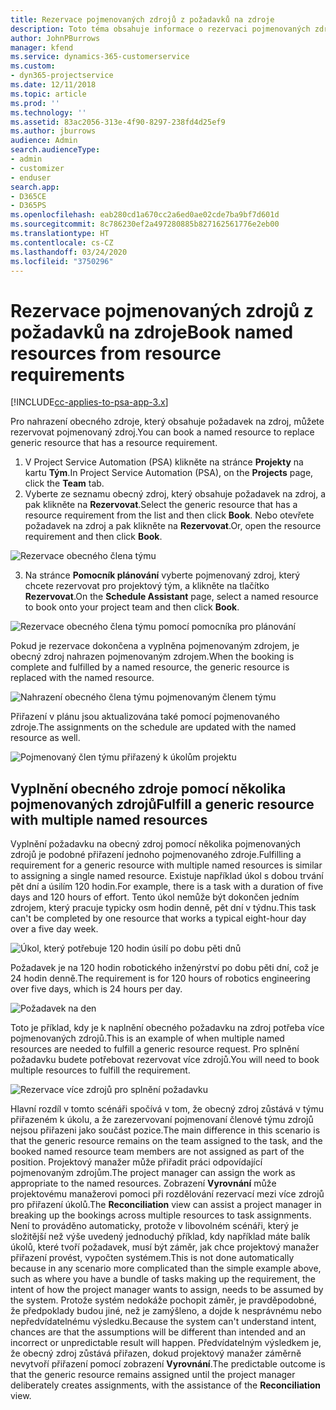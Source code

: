 ```yaml
---
title: Rezervace pojmenovaných zdrojů z požadavků na zdroje
description: Toto téma obsahuje informace o rezervaci pojmenovaných zdrojů pro požadavek na obecný zdroj.
author: JohnPBurrows
manager: kfend
ms.service: dynamics-365-customerservice
ms.custom:
- dyn365-projectservice
ms.date: 12/11/2018
ms.topic: article
ms.prod: ''
ms.technology: ''
ms.assetid: 83ac2056-313e-4f90-8297-238fd4d25ef9
ms.author: jburrows
audience: Admin
search.audienceType:
- admin
- customizer
- enduser
search.app:
- D365CE
- D365PS
ms.openlocfilehash: eab280cd1a670cc2a6ed0ae02cde7ba9bf7d601d
ms.sourcegitcommit: 8c786230ef2a497280885b827162561776e2eb00
ms.translationtype: HT
ms.contentlocale: cs-CZ
ms.lasthandoff: 03/24/2020
ms.locfileid: "3750296"
---
```

# <a name="book-named-resources-from-resource-requirements"></a><span data-ttu-id="5e7e6-103">Rezervace pojmenovaných zdrojů z požadavků na zdroje</span><span class="sxs-lookup"><span data-stu-id="5e7e6-103">Book named resources from resource requirements</span></span>

[!INCLUDE[cc-applies-to-psa-app-3.x](../includes/cc-applies-to-psa-app-3x.md)]

<span data-ttu-id="5e7e6-104">Pro nahrazení obecného zdroje, který obsahuje požadavek na zdroj, můžete rezervovat pojmenovaný zdroj.</span><span class="sxs-lookup"><span data-stu-id="5e7e6-104">You can book a named resource to replace generic resource that has a resource requirement.</span></span>

1. <span data-ttu-id="5e7e6-105">V Project Service Automation (PSA) klikněte na stránce **Projekty** na kartu **Tým**.</span><span class="sxs-lookup"><span data-stu-id="5e7e6-105">In Project Service Automation (PSA), on the **Projects** page, click the **Team** tab.</span></span>
2. <span data-ttu-id="5e7e6-106">Vyberte ze seznamu obecný zdroj, který obsahuje požadavek na zdroj, a pak klikněte na **Rezervovat**.</span><span class="sxs-lookup"><span data-stu-id="5e7e6-106">Select the generic resource that has a resource requirement from the list and then click **Book**.</span></span> <span data-ttu-id="5e7e6-107">Nebo otevřete požadavek na zdroj a pak klikněte na **Rezervovat**.</span><span class="sxs-lookup"><span data-stu-id="5e7e6-107">Or, open the resource requirement and then click **Book**.</span></span>


![Rezervace obecného člena týmu](media/RM-how-to-14.png)


3. <span data-ttu-id="5e7e6-109">Na stránce **Pomocník plánování** vyberte pojmenovaný zdroj, který chcete rezervovat pro projektový tým, a klikněte na tlačítko **Rezervovat**.</span><span class="sxs-lookup"><span data-stu-id="5e7e6-109">On the **Schedule Assistant** page, select a named resource to book onto your project team and then click **Book**.</span></span>

![Rezervace obecného člena týmu pomocí pomocníka pro plánování](media/RM-how-to-15.png)

<span data-ttu-id="5e7e6-111">Pokud je rezervace dokončena a vyplněna pojmenovaným zdrojem, je obecný zdroj nahrazen pojmenovaným zdrojem.</span><span class="sxs-lookup"><span data-stu-id="5e7e6-111">When the booking is complete and fulfilled by a named resource, the generic resource is replaced with the named resource.</span></span>

![Nahrazení obecného člena týmu pojmenovaným členem týmu](media/RM-how-to-16.png)

<span data-ttu-id="5e7e6-113">Přiřazení v plánu jsou aktualizována také pomocí pojmenovaného zdroje.</span><span class="sxs-lookup"><span data-stu-id="5e7e6-113">The assignments on the schedule are updated with the named resource as well.</span></span>

![Pojmenovaný člen týmu přiřazený k úkolům projektu](media/RM-how-to-17.png)

## <a name="fulfill-a-generic-resource-with-multiple-named-resources"></a><span data-ttu-id="5e7e6-115">Vyplnění obecného zdroje pomocí několika pojmenovaných zdrojů</span><span class="sxs-lookup"><span data-stu-id="5e7e6-115">Fulfill a generic resource with multiple named resources</span></span>
<span data-ttu-id="5e7e6-116">Vyplnění požadavku na obecný zdroj pomocí několika pojmenovaných zdrojů je podobné přiřazení jednoho pojmenovaného zdroje.</span><span class="sxs-lookup"><span data-stu-id="5e7e6-116">Fulfilling a requirement for a generic resource with multiple named resources is similar to assigning a single named resource.</span></span> <span data-ttu-id="5e7e6-117">Existuje například úkol s dobou trvání pět dní a úsilím 120 hodin.</span><span class="sxs-lookup"><span data-stu-id="5e7e6-117">For example, there is a task with a duration of five days and 120 hours of effort.</span></span> <span data-ttu-id="5e7e6-118">Tento úkol nemůže být dokončen jedním zdrojem, který pracuje typicky osm hodin denně, pět dní v týdnu.</span><span class="sxs-lookup"><span data-stu-id="5e7e6-118">This task can't be completed by one resource that works a typical eight-hour day over a five day week.</span></span> 

![Úkol, který potřebuje 120 hodin úsilí po dobu pěti dnů](media/RM-how-to-21.png)

<span data-ttu-id="5e7e6-120">Požadavek je na 120 hodin robotického inženýrství po dobu pěti dní, což je 24 hodin denně.</span><span class="sxs-lookup"><span data-stu-id="5e7e6-120">The requirement is for 120 hours of robotics engineering over five days, which is 24 hours per day.</span></span>

![Požadavek na den](media/RM-how-to-22.png)

<span data-ttu-id="5e7e6-122">Toto je příklad, kdy je k naplnění obecného požadavku na zdroj potřeba více pojmenovaných zdrojů.</span><span class="sxs-lookup"><span data-stu-id="5e7e6-122">This is an example of when multiple named resources are needed to fulfill a generic resource request.</span></span> <span data-ttu-id="5e7e6-123">Pro splnění požadavku budete potřebovat rezervovat více zdrojů.</span><span class="sxs-lookup"><span data-stu-id="5e7e6-123">You will need to book multiple resources to fulfill the requirement.</span></span>

![Rezervace více zdrojů pro splnění požadavku](media/RM-how-to-23.png)

<span data-ttu-id="5e7e6-125">Hlavní rozdíl v tomto scénáři spočívá v tom, že obecný zdroj zůstává v týmu přiřazeném k úkolu, a že zarezervovaní pojmenovaní členové týmu zdrojů nejsou přiřazeni jako součást pozice.</span><span class="sxs-lookup"><span data-stu-id="5e7e6-125">The main difference in this scenario is that the generic resource remains on the team assigned to the task, and the booked named resource team members are not assigned as part of the position.</span></span> <span data-ttu-id="5e7e6-126">Projektový manažer může přiřadit práci odpovídající pojmenovaným zdrojům.</span><span class="sxs-lookup"><span data-stu-id="5e7e6-126">The project manager can assign the work as appropriate to the named resources.</span></span> <span data-ttu-id="5e7e6-127">Zobrazení **Vyrovnání** může projektovému manažerovi pomoci při rozdělování rezervací mezi více zdrojů pro přiřazení úkolů.</span><span class="sxs-lookup"><span data-stu-id="5e7e6-127">The **Reconciliation** view can assist a project manager in breaking up the bookings across multiple resources to task assignments.</span></span> <span data-ttu-id="5e7e6-128">Není to prováděno automaticky, protože v libovolném scénáři, který je složitější než výše uvedený jednoduchý příklad, kdy například máte balík úkolů, které tvoří požadavek, musí být záměr, jak chce projektový manažer přiřazení provést, vypočten systémem.</span><span class="sxs-lookup"><span data-stu-id="5e7e6-128">This is not done automatically because in any scenario more complicated than the simple example above, such as where you have a bundle of tasks making up the requirement, the intent of how the project manager wants to assign, needs to be assumed by the system.</span></span> <span data-ttu-id="5e7e6-129">Protože systém nedokáže pochopit záměr, je pravděpodobné, že předpoklady budou jiné, než je zamýšleno, a dojde k nesprávnému nebo nepředvídatelnému výsledku.</span><span class="sxs-lookup"><span data-stu-id="5e7e6-129">Because the system can't understand intent, chances are that the assumptions will be different than intended and an incorrect or unpredictable result will happen.</span></span> <span data-ttu-id="5e7e6-130">Předvídatelným výsledkem je, že obecný zdroj zůstává přiřazen, dokud projektový manažer záměrně nevytvoří přiřazení pomocí zobrazení **Vyrovnání**.</span><span class="sxs-lookup"><span data-stu-id="5e7e6-130">The predictable outcome is that the generic resource remains assigned until the project manager deliberately creates assignments, with the assistance of the **Reconciliation** view.</span></span>


